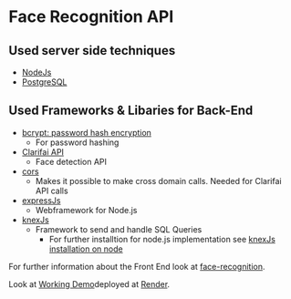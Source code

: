 # Face Recognition API


## Used server side techniques
* [NodeJs](https://nodejs.org/en/) 
* [PostgreSQL](https://www.postgresql.org/)

## Used Frameworks & Libaries for Back-End
* [bcrypt: password hash encryption](https://www.npmjs.com/package/bcrypt)
	* For password hashing
* [Clarifai API](https://www.clarifai.com/models/face-detection-image-recognition-model-a403429f2ddf4b49b307e318f00e528b-detection)
	* Face detection API 
* [cors](https://www.npmjs.com/package/cors)
	* Makes it possible to make cross domain calls. Needed for Clarifai API calls
* [expressJs](http://expressjs.com/de/)
	* Webframework for Node.js
* [knexJs](http://knexjs.org/)
	* Framework to send and handle SQL Queries
		* For further installtion for node.js implementation see [knexJs installation on node](http://knexjs.org/#Installation-node)


For further information about the Front End look at [face-recognition](https://github.com/KyleHek/face-recognition).	

Look at [Working Demo]([https://www.render.com](https://face-recognition-dsag.onrender.com))deployed at [Render](https://www.render.com).
